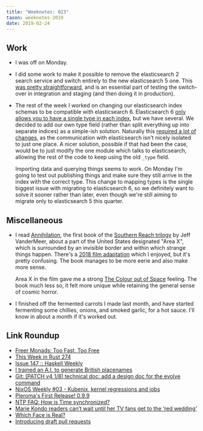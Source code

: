 ```yaml
---
title: "Weeknotes: 023"
taxon: weeknotes-2019
date: 2019-02-24
---
```


## Work

- I was off on Monday.

- I did some work to make it possible to remove the elasticsearch 2
  search service and switch entirely to the new elasticsearch 5 one.
  This [was pretty straightforward][], and is an essential part of
  testing the switch-over in integration and staging (and then doing
  it in production).

- The rest of the week I worked on changing our elasticsearch index
  schemas to be compatible with elasticsearch 6.  Elasticsearch 6
  [only allows you to have a single type in each index][], but we have
  several.  We decided to add our own type field (rather than split
  everything up into separate indices) as a simple-ish solution.
  Naturally this [required a lot of changes][], as the communication
  with elasticsearch isn't nicely isolated to just one place.  A nicer
  solution, possible if that had been the case, would be to just
  modify the one module which talks to elasticsearch, allowing the
  rest of the code to keep using the old `_type` field.

  Importing data and querying things seems to work.  On Monday I'm
  going to test out publishing things and make sure they still arrive
  in the index with the correct type.  This change to mapping types is
  the single biggest issue with migrating to elasticsearch 6, so we
  definitely want to solve it sooner rather than later, even though
  we're still aiming to migrate only to elasticsearch 5 this quarter.

[was pretty straightforward]: https://github.com/alphagov/govuk-puppet/pull/8707
[only allows you to have a single type in each index]: https://www.elastic.co/guide/en/elasticsearch/reference/6.0/removal-of-types.html
[required a lot of changes]: https://github.com/alphagov/search-api/pull/9

## Miscellaneous

- I read [Annihilation][], the first book of the [Southern Reach
  trilogy][] by Jeff VanderMeer, about a part of the United States
  designated "Area X", which is surrounded by an invisible border and
  within which strange things happen.  There's a [2018 film
  adaptation][] which I enjoyed, but it's pretty confusing.  The book
  manages to be more eerie and also make more sense.

  Area X in the film gave me a strong [The Colour out of Space][]
  feeling.  The book much less so, it felt more unique while retaining
  the general sense of cosmic horror.

- I finished off the fermented carrots I made last month, and have
  started fermenting some chillies, onions, and smoked garlic, for a
  hot sauce.  I'll know in about a month if it's worked out.

[Annihilation]: https://en.wikipedia.org/wiki/Annihilation_(VanderMeer_novel)
[Southern Reach trilogy]: https://en.wikipedia.org/wiki/Southern_Reach_Trilogy
[2018 film adaptation]: https://en.wikipedia.org/wiki/Annihilation_(film)
[The Colour out of Space]: http://www.hplovecraft.com/writings/texts/fiction/cs.aspx

## Link Roundup

- [Freer Monads: Too Fast, Too Free](https://reasonablypolymorphic.com/blog/too-fast-too-free/index.html)
- [This Week in Rust 274](https://this-week-in-rust.org/blog/2019/02/19/this-week-in-rust-274/)
- [Issue 147 :: Haskell Weekly](https://haskellweekly.news/issues/147.html)
- [I trained an A.I. to generate British placenames](https://medium.com/@hondanhon/i-trained-a-neural-net-to-generate-british-placenames-9460e907e4e9)
- [Git: [PATCH v4 1/8] technical doc: add a design doc for the evolve command](https://www.spinics.net/lists/git/msg352255.html)
- [NixOS Weekly #03 - Kubenix, kernel regressions and jobs](https://weekly.nixos.org/2019/03-kubenix-kernel-regressions-and-jobs.html)
- [Pleroma's First Release! 0.9.9](https://blog.soykaf.com/post/pleroma-release-0.9.9/)
- [NTP FAQ: How is Time synchronized?](http://www.ntp.org/ntpfaq/NTP-s-algo.htm#AEN1853)
- [Marie Kondo readers can’t wait until her TV fans get to the ‘red wedding’](https://www.thebeaverton.com/2019/02/marie-kondo-readers-cant-wait-until-her-tv-fans-get-to-the-red-wedding/)
- [Which Face is Real?](http://www.whichfaceisreal.com/index.php)
- [Introducing draft pull requests](https://github.blog/2019-02-14-introducing-draft-pull-requests/)

